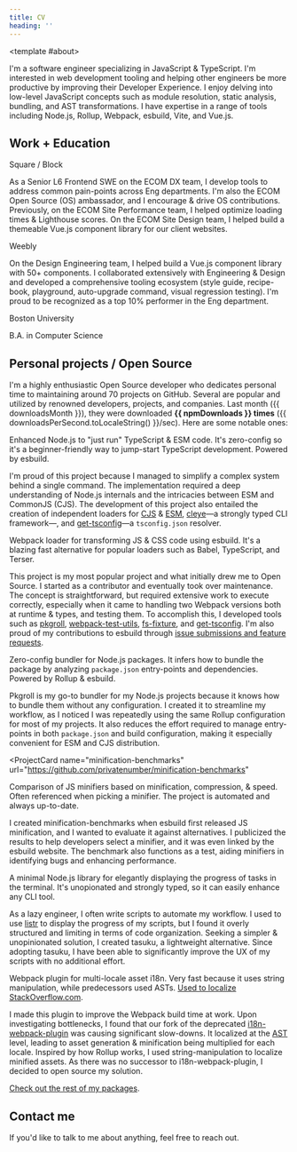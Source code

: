 ```yaml
---
title: CV
heading: ''
---
```


<script setup lang="ts">
import { getUnit, numberUnits, shortNumberUnits } from '@/utils/get-unit';
import npmPackages from '@/data/npm-packages.json';
const [downloads, unit] = getUnit(npmPackages.totalDownloads, numberUnits, 1);
const npmDownloads = `${downloads} ${unit}`;
const downloadsMonth = new Date(npmPackages.totalDownloadsMonth).toLocaleDateString(undefined, {
	timeZone: 'UTC',
	month: 'short',
	year: 'numeric',
});
const downloadsPerSecond = Math.round(npmPackages.totalDownloads / 30 / 24 / 60 / 60);

const getDownloads = (packageName: string) => {
	const packageData = npmPackages.packages.find((pkg) => pkg.name === packageName);

	if (!packageData) {
		throw new Error(`Package not found: ${packageName}`);
	}
	const [downloads, unit] = getUnit(packageData.downloads, shortNumberUnits, 1);

	return `${downloads}${unit} DL/month`;
};
</script>

<CvComp>

<template #about>

I'm a software engineer specializing in JavaScript & TypeScript. I'm interested in web development tooling and helping other engineers be more productive by improving their Developer Experience. I enjoy delving into low-level JavaScript concepts such as module resolution, static analysis, bundling, and AST transformations. I have expertise in a range of tools including Node.js, Rollup, Webpack, esbuild, Vite, and Vue.js.

</template>

## Work + Education

<div class="
	grid
	gap-x-4
	gap-y-2
	print:text-justify
">

<div>
<Heading
	size="3"
	annotation="2018-Present"
>
<icon-mdi-square-inc class="inline align-middle m-r-1" /> Square / Block
</Heading>

As a Senior L6 Frontend SWE on the ECOM DX team, I develop tools to address common pain-points across Eng departments. I'm also the ECOM Open Source (OS) ambassador, and I encourage & drive OS contributions. Previously, on the ECOM Site Performance team, I helped optimize loading times & Lighthouse scores. On the ECOM Site Design team, I helped build a themeable Vue.js component library for our client websites.

</div>

<div>
<Heading
	size="3"
	annotation="2015-2018"
>
<icon-fa6-brands-weebly class="inline align-middle m-r-1" /> Weebly
</Heading>

On the Design Engineering team, I helped build a Vue.js component library with 50+ components. I collaborated extensively with Engineering & Design and developed a comprehensive tooling ecosystem (style guide, recipe-book, playground, auto-upgrade command, visual regression testing). I'm proud to be recognized as a top 10% performer in the Eng department.

</div>

<div>
<Heading
	size="3"
	annotation="2011-2015"
>
<icon-mdi-school class="inline-block mr-1" /> Boston University
</Heading>

B.A. in Computer Science

</div>

<!--
<div class="print:hidden">

- As a student with a strong interest in web security, I identified and reported several critical vulnerabilities in their systems.

Here are some of the critical vulnerabilities I discovered:

<Heading
	size="5"
	annotation="January 26, 2013"
>Viewing another student's transcript</Heading>

Discovered a vulnerability on _BU Link_—a portal for students to manage their enrollment, view their own transcript, etc. Given a student ID (enumerable number), the vulnerability enabled unauthorized access to sensitive student information including grades, GPA, semester schedules, etc.

Reported to the  _Executive Director of Information Security_, Quinn Shamblin, and patched on January 29, 2013.

<Heading
	size="5"
	annotation="February 23, 2014"
>Downloading another student's homework</Heading>

Discovered a vulnerability on _BU Websubmit_—a portal for students to submit their Computer Science homework. Given a student's username, course ID, and project name (all public information), the vulnerability enabled unauthorized access to download their submitted homework files.

Reported to the _Manager of Systems Administration_, Paul Stauffer, and patched on February 24, 2014.

<Heading
	size="5"
	annotation="May 12, 2014"
>Intercepting BU Web Login authentication</Heading>

Discovered an XSS vulnerability on _BU Web Login_—BU's authentication system for student & faculty. Given a BU web server (provided to CS students), the XSS injection exploited the configuration file to enable intercepting an authentic login to steal credentials. Because the attack was server-side, a suspicious login URL didn't need to be constructed for the attack.

Reported to the _Executive Director of Information Security_, Quinn Shamblin.

</div>
-->

</div>

## <icon-material-symbols-star-rounded class="inline align-middle mt--2" /> Personal projects / Open Source

I'm a highly enthusiastic Open Source developer who dedicates personal time to maintaining around 70 projects on GitHub. Several are popular and utilized by renowned developers, projects, and companies. Last month ({{ downloadsMonth }}), they were downloaded <span class="whitespace-nowrap">**{{ npmDownloads }} times**</span> ({{ downloadsPerSecond.toLocaleString() }}/sec). Here are some notable ones:

<div class="
	mt-2
	grid
	gap-x-4
	gap-y-2
	print:grid-cols-2
">
<ProjectCard name="tsx">

Enhanced Node.js to "just run" TypeScript & ESM code. It's zero-config so it's a beginner-friendly way to jump-start TypeScript development. Powered by esbuild.

<Collapsible class="print:hidden">

I'm proud of this project because I managed to simplify a complex system behind a single command. The implementation required a deep understanding of Node.js internals and the intricacies between ESM and CommonJS (CJS). The development of this project also entailed the creation of independent loaders for [CJS](https://github.com/esbuild-kit/cjs-loader) & [ESM](https://github.com/esbuild-kit/esm-loader), [cleye](https://github.com/privatenumber/cleye)—a strongly typed CLI framework—, and [get-tsconfig](https://github.com/privatenumber/get-tsconfig)—a `tsconfig.json` resolver.

</Collapsible>

</ProjectCard>

<ProjectCard name="esbuild-loader">

Webpack loader for transforming JS & CSS code using esbuild. It's a blazing fast alternative for popular loaders such as Babel, TypeScript, and Terser.

<Collapsible class="print:hidden">

This project is my most popular project and what initially drew me to Open Source. I started as a contributor and eventually took over maintenance. The concept is straightforward, but required extensive work to execute correctly, especially when it came to handling two Webpack versions both at runtime & types, and testing them. To accomplish this, I developed tools such as [pkgroll](https://github.com/privatenumber/pkgroll), [webpack-test-utils](https://github.com/privatenumber/webpack-test-utils), [fs-fixture](https://github.com/privatenumber/fs-fixture), and [get-tsconfig](https://github.com/privatenumber/get-tsconfig). I'm also proud of my contributions to esbuild through [issue submissions and feature requests](https://github.com/evanw/esbuild/issues?q=is%3Aissue+sort%3Aupdated-desc+author%3Aprivatenumber).

</Collapsible>
</ProjectCard>

<ProjectCard name="pkgroll">

Zero-config bundler for Node.js packages. It infers how to bundle the package by analyzing `package.json` entry-points and dependencies. Powered by Rollup & esbuild.

<Collapsible class="print:hidden">

Pkgroll is my go-to bundler for my Node.js projects because it knows how to bundle them without any configuration. I created it to streamline my workflow, as I noticed I was repeatedly using the same Rollup configuration for most of my projects. It also reduces the effort required to manage entry-points in both `package.json` and build configuration, making it especially convenient for ESM and CJS distribution.

</Collapsible>

</ProjectCard>

<ProjectCard
	name="minification-benchmarks"
	url="https://github.com/privatenumber/minification-benchmarks"
>

Comparison of JS minifiers based on minification, compression, & speed. Often referenced when picking a minifier. The project is automated and always up-to-date.

<Collapsible class="print:hidden">

I created minification-benchmarks when esbuild first released JS minification, and I wanted to evaluate it against alternatives. I publicized the results to help developers select a minifier, and it was even linked by the esbuild website. The benchmark also functions as a test, aiding minifiers in identifying bugs and enhancing performance.

</Collapsible>

</ProjectCard>

<ProjectCard name="tasuku">

A minimal Node.js library for elegantly displaying the progress of tasks in the terminal. It's unopionated and strongly typed, so it can easily enhance any CLI tool.

<Collapsible class="print:hidden">

As a lazy engineer, I often write scripts to automate my workflow. I used to use [listr](https://www.npmjs.com/package/listr) to display the progress of my scripts, but I found it overly structured and limiting in terms of code organization. Seeking a simpler & unopinionated solution, I created tasuku, a lightweight alternative. Since adopting tasuku, I have been able to significantly improve the UX of my scripts with no additional effort.
</Collapsible>

</ProjectCard>

<ProjectCard name="webpack-localize-assets-plugin">

Webpack plugin for multi-locale asset i18n. Very fast because it uses string manipulation, while predecessors used ASTs. [Used to localize StackOverflow.com](https://t.ly/B-Is).

<Collapsible class="print:hidden">

I made this plugin to improve the Webpack build time at work. Upon investigating bottlenecks, I found that our fork of the deprecated [i18n-webpack-plugin](https://github.com/webpack-contrib/i18n-webpack-plugin) was causing significant slow-downs. It localized at the [AST](https://jotadeveloper.medium.com/abstract-syntax-trees-on-javascript-534e33361fc7#:~:text=What%20is%20an%20Abstract%20syntax,result%20of%20a%20syntax%20analysis.) level, leading to asset generation & minification being multiplied for each locale. Inspired by how Rollup works, I used string-manipulation to localize minified assets. As there was no successor to i18n-webpack-plugin, I decided to open source my solution.

</Collapsible>

</ProjectCard>

</div>

[Check out the rest of my packages](/projects).

</CvComp>

<div class="print:hidden">

## Contact me

If you'd like to talk to me about anything, feel free to reach out.

<ContactForm />

</div>
